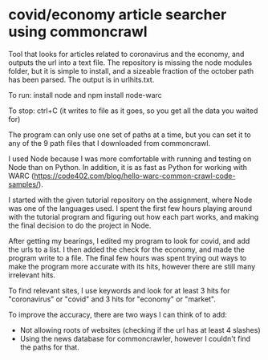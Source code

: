 # covid/economy article searcher using commoncrawl
Tool that looks for articles related to coronavirus and the economy, and outputs the url into a text file.
The repository is missing the node modules folder, but it is simple to install, and a sizeable fraction of the october path has been parsed.
The output is in urlhits.txt.

To run:
install node and
npm install node-warc

To stop:
ctrl+C (it writes to file as it goes, so you get all the data you waited for)

The program can only use one set of paths at a time, but you can set it to any of the 9 path files that I downloaded from commoncrawl.

I used Node because I was more comfortable with running and testing on Node than on Python. 
In addition, it is as fast as Python for working with WARC (https://code402.com/blog/hello-warc-common-crawl-code-samples/).

I started with the given tutorial repository on the assignment, where Node was one of the languages used.
I spent the first few hours playing around with the tutorial program and figuring out how each part works, and making the 
final decision to do the project in Node.

After getting my bearings, I edited my program to look for covid, and add the urls to a list.
I then added the check for the economy, and made the program write to a file.
The final few hours was spent trying out ways to make the program more accurate with its hits, however there are still many irrelevant hits.

To find relevant sites, I use keywords and look for at least 3 hits for "coronavirus" or "covid" and 3 hits for "economy" or "market".

To improve the accuracy, there are two ways I can think of to add:

- Not allowing roots of websites (checking if the url has at least 4 slashes)
- Using the news database for commoncrawler, however I couldn't find the paths for that.
